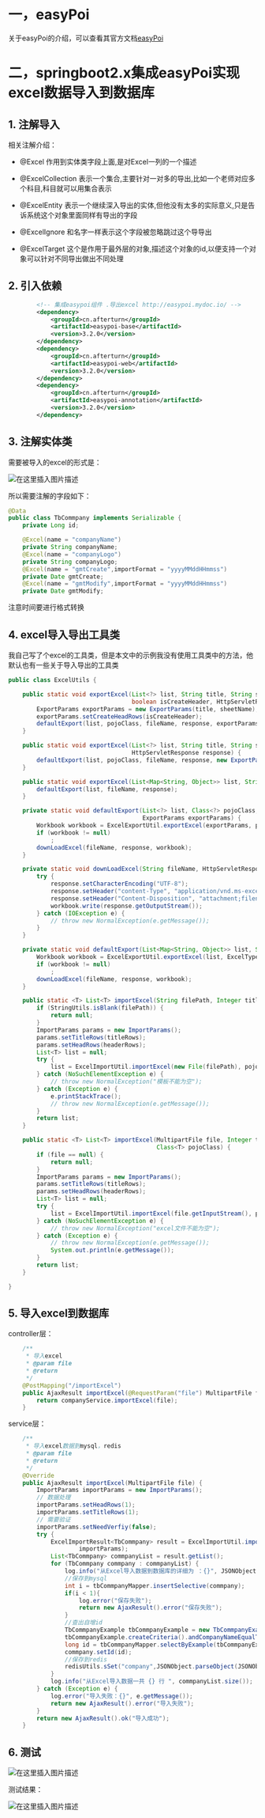 # 一，easyPoi

关于easyPoi的介绍，可以查看其官方文档[easyPoi](http://easypoi.mydoc.io/)

# 二，springboot2.x集成easyPoi实现excel数据导入到数据库

## 1. 注解导入

相关注解介绍：

- @Excel 作用到实体类字段上面,是对Excel一列的一个描述

- @ExcelCollection 表示一个集合,主要针对一对多的导出,比如一个老师对应多个科目,科目就可以用集合表示

- @ExcelEntity 表示一个继续深入导出的实体,但他没有太多的实际意义,只是告诉系统这个对象里面同样有导出的字段

- @ExcelIgnore 和名字一样表示这个字段被忽略跳过这个导导出

- @ExcelTarget 这个是作用于最外层的对象,描述这个对象的id,以便支持一个对象可以针对不同导出做出不同处理


## 2. 引入依赖

```xml
        <!-- 集成easypoi组件 .导出excel http://easypoi.mydoc.io/ -->
        <dependency>
            <groupId>cn.afterturn</groupId>
            <artifactId>easypoi-base</artifactId>
            <version>3.2.0</version>
        </dependency>
        <dependency>
            <groupId>cn.afterturn</groupId>
            <artifactId>easypoi-web</artifactId>
            <version>3.2.0</version>
        </dependency>
        <dependency>
            <groupId>cn.afterturn</groupId>
            <artifactId>easypoi-annotation</artifactId>
            <version>3.2.0</version>
        </dependency>
```

## 3. 注解实体类


需要被导入的excel的形式是：

![在这里插入图片描述](https://img-blog.csdnimg.cn/20190902081924889.png?x-oss-process=image/watermark,type_ZmFuZ3poZW5naGVpdGk,shadow_10,text_aHR0cHM6Ly9ibG9nLmNzZG4ubmV0L3dlaXhpbl80MTkyMjI4OQ==,size_16,color_FFFFFF,t_70)

所以需要注解的字段如下：

```java
@Data
public class TbCommpany implements Serializable {
    private Long id;

    @Excel(name = "companyName")
    private String companyName;
    @Excel(name = "companyLogo")
    private String companyLogo;
    @Excel(name = "gmtCreate",importFormat = "yyyyMMddHHmmss")
    private Date gmtCreate;
    @Excel(name = "gmtModify",importFormat = "yyyyMMddHHmmss")
    private Date gmtModify;
```
注意时间要进行格式转换

## 4. excel导入导出工具类

我自己写了个excel的工具类，但是本文中的示例我没有使用工具类中的方法，他默认也有一些关于导入导出的工具类

```java
public class ExcelUtils {

    public static void exportExcel(List<?> list, String title, String sheetName, Class<?> pojoClass, String fileName,
                                   boolean isCreateHeader, HttpServletResponse response) {
        ExportParams exportParams = new ExportParams(title, sheetName);
        exportParams.setCreateHeadRows(isCreateHeader);
        defaultExport(list, pojoClass, fileName, response, exportParams);
    }

    public static void exportExcel(List<?> list, String title, String sheetName, Class<?> pojoClass, String fileName,
                                   HttpServletResponse response) {
        defaultExport(list, pojoClass, fileName, response, new ExportParams(title, sheetName));
    }

    public static void exportExcel(List<Map<String, Object>> list, String fileName, HttpServletResponse response) {
        defaultExport(list, fileName, response);
    }

    private static void defaultExport(List<?> list, Class<?> pojoClass, String fileName, HttpServletResponse response,
                                      ExportParams exportParams) {
        Workbook workbook = ExcelExportUtil.exportExcel(exportParams, pojoClass, list);
        if (workbook != null)
            ;
        downLoadExcel(fileName, response, workbook);
    }

    private static void downLoadExcel(String fileName, HttpServletResponse response, Workbook workbook) {
        try {
            response.setCharacterEncoding("UTF-8");
            response.setHeader("content-Type", "application/vnd.ms-excel");
            response.setHeader("Content-Disposition", "attachment;filename=" + URLEncoder.encode(fileName, "UTF-8"));
            workbook.write(response.getOutputStream());
        } catch (IOException e) {
            // throw new NormalException(e.getMessage());
        }
    }

    private static void defaultExport(List<Map<String, Object>> list, String fileName, HttpServletResponse response) {
        Workbook workbook = ExcelExportUtil.exportExcel(list, ExcelType.HSSF);
        if (workbook != null)
            ;
        downLoadExcel(fileName, response, workbook);
    }

    public static <T> List<T> importExcel(String filePath, Integer titleRows, Integer headerRows, Class<T> pojoClass) {
        if (StringUtils.isBlank(filePath)) {
            return null;
        }
        ImportParams params = new ImportParams();
        params.setTitleRows(titleRows);
        params.setHeadRows(headerRows);
        List<T> list = null;
        try {
            list = ExcelImportUtil.importExcel(new File(filePath), pojoClass, params);
        } catch (NoSuchElementException e) {
            // throw new NormalException("模板不能为空");
        } catch (Exception e) {
            e.printStackTrace();
            // throw new NormalException(e.getMessage());
        }
        return list;
    }

    public static <T> List<T> importExcel(MultipartFile file, Integer titleRows, Integer headerRows,
                                          Class<T> pojoClass) {
        if (file == null) {
            return null;
        }
        ImportParams params = new ImportParams();
        params.setTitleRows(titleRows);
        params.setHeadRows(headerRows);
        List<T> list = null;
        try {
            list = ExcelImportUtil.importExcel(file.getInputStream(), pojoClass, params);
        } catch (NoSuchElementException e) {
            // throw new NormalException("excel文件不能为空");
        } catch (Exception e) {
            // throw new NormalException(e.getMessage());
            System.out.println(e.getMessage());
        }
        return list;
    }

}
```

## 5. 导入excel到数据库

controller层：

```java
    /**
     * 导入excel
     * @param file
     * @return
     */
    @PostMapping("/importExcel")
    public AjaxResult importExcel(@RequestParam("file") MultipartFile file) {
        return companyService.importExcel(file);
    }
```

service层：

```java
    /**
     * 导入excel数据到mysql，redis
     * @param file
     * @return
     */
    @Override
    public AjaxResult importExcel(MultipartFile file) {
        ImportParams importParams = new ImportParams();
        // 数据处理
        importParams.setHeadRows(1);
        importParams.setTitleRows(1);
        // 需要验证
        importParams.setNeedVerfiy(false);
        try {
            ExcelImportResult<TbCommpany> result = ExcelImportUtil.importExcelMore(file.getInputStream(), TbCommpany.class,
                    importParams);
            List<TbCommpany> commpanyList = result.getList();
            for (TbCommpany commpany : commpanyList) {
                log.info("从Excel导入数据到数据库的详细为 ：{}", JSONObject.toJSONString(commpany));
                //保存到mysql
                int i = tbCommpanyMapper.insertSelective(commpany);
                if(i < 1){
                    log.error("保存失败");
                    return new AjaxResult().error("保存失败");
                }
                //查出自增id
                TbCommpanyExample tbCommpanyExample = new TbCommpanyExample();
                tbCommpanyExample.createCriteria().andCompanyNameEqualTo(commpany.getCompanyName());
                long id = tbCommpanyMapper.selectByExample(tbCommpanyExample).get(0).getId();
                commpany.setId(id);
                //保存到redis
                redisUtils.sSet("company",JSONObject.parseObject(JSONObject.toJSONString(commpany)));
            }
            log.info("从Excel导入数据一共 {} 行 ", commpanyList.size());
        } catch (Exception e) {
            log.error("导入失败：{}", e.getMessage());
            return new AjaxResult().error("导入失败");
        }
        return new AjaxResult().ok("导入成功");
    }
```

## 6. 测试

![在这里插入图片描述](https://img-blog.csdnimg.cn/20190902084238478.png?x-oss-process=image/watermark,type_ZmFuZ3poZW5naGVpdGk,shadow_10,text_aHR0cHM6Ly9ibG9nLmNzZG4ubmV0L3dlaXhpbl80MTkyMjI4OQ==,size_16,color_FFFFFF,t_70)

测试结果：

![在这里插入图片描述](https://img-blog.csdnimg.cn/201909020843320.png)